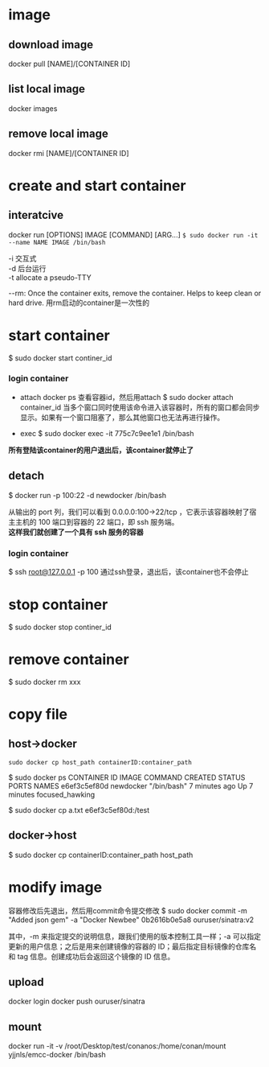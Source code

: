 # image
## download image
docker pull [NAME]/[CONTAINER ID]

## list local image
docker images

## remove local image
docker rmi [NAME]/[CONTAINER ID]


# create and start container
## interatcive
docker run [OPTIONS] IMAGE [COMMAND] [ARG...]
`$ sudo docker run -it --name NAME IMAGE /bin/bash`

-i 交互式  
-d 后台运行  
-t allocate a pseudo-TTY  

--rm: Once the container exits, remove the container. Helps to keep clean or hard drive.
用rm启动的container是一次性的

# start container
$ sudo docker start continer_id

### login container
* attach
docker ps 查看容器id，然后用attach
$ sudo docker attach container_id
当多个窗口同时使用该命令进入该容器时，所有的窗口都会同步显示。如果有一个窗口阻塞了，那么其他窗口也无法再进行操作。

* exec
$ sudo docker exec -it 775c7c9ee1e1 /bin/bash

**所有登陆该container的用户退出后，该container就停止了**

## detach
$ docker run -p 100:22 -d newdocker /bin/bash

从输出的 port 列，我们可以看到 0.0.0.0:100->22/tcp ，它表示该容器映射了宿主主机的 100 端口到容器的 22 端口，即 ssh 服务端。  
**这样我们就创建了一个具有 ssh 服务的容器**  

### login container
$ ssh root@127.0.0.1 -p 100
通过ssh登录，退出后，该container也不会停止

# stop container
$ sudo docker stop continer_id

# remove container
$ sudo docker rm xxx

# copy file
## host->docker
    sudo docker cp host_path containerID:container_path

$ sudo docker ps
CONTAINER ID        IMAGE               COMMAND             CREATED             STATUS              PORTS               NAMES
e6ef3c5ef80d        newdocker           "/bin/bash"         7 minutes ago       Up 7 minutes                            focused_hawking

$ sudo docker cp a.txt e6ef3c5ef80d:/test

## docker->host
$ sudo docker cp containerID:container_path host_path

# modify image
容器修改后先退出，然后用commit命令提交修改
$ sudo docker commit -m "Added json gem" -a "Docker Newbee" 0b2616b0e5a8 ouruser/sinatra:v2

其中，-m 来指定提交的说明信息，跟我们使用的版本控制工具一样；-a 可以指定更新的用户信息；之后是用来创建镜像的容器的 ID；最后指定目标镜像的仓库名和 tag 信息。创建成功后会返回这个镜像的 ID 信息。

## upload
docker login
docker push ouruser/sinatra

## mount
docker run -it -v /root/Desktop/test/conanos:/home/conan/mount yjjnls/emcc-docker /bin/bash 